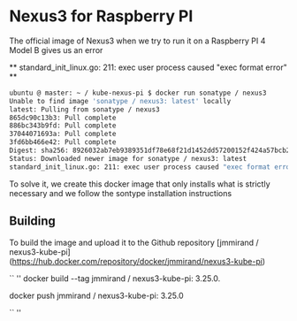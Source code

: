 # Nexus3 for Raspberry PI

The official image of Nexus3 when we try to run it on a Raspberry PI 4 Model B gives us an error

** standard_init_linux.go: 211: exec user process caused "exec format error" **

``` bash
ubuntu @ master: ~ / kube-nexus-pi $ docker run sonatype / nexus3
Unable to find image 'sonatype / nexus3: latest' locally
latest: Pulling from sonatype / nexus3
865dc90c13b3: Pull complete
886bc343b9fd: Pull complete
37044071693a: Pull complete
3fd6bb466e42: Pull complete
Digest: sha256: 8926032ab7eb9389351df78e68f21d1452dd57200152f424a57bcb26094e50c4
Status: Downloaded newer image for sonatype / nexus3: latest
standard_init_linux.go: 211: exec user process caused "exec format error"
```

To solve it, we create this docker image that only installs what is strictly necessary and we follow the sontype installation instructions

## Building

To build the image and upload it to the Github repository [jmmirand / nexus3-kube-pi] (https://hub.docker.com/repository/docker/jmmirand/nexus3-kube-pi)

`` ''
docker build --tag jmmirand / nexus3-kube-pi: 3.25.0.

docker push jmmirand / nexus3-kube-pi: 3.25.0

`` ''
